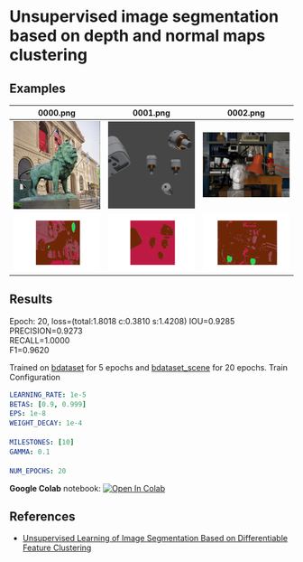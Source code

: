 # Unsupervised image segmentation based on depth and normal maps clustering

## Examples
| 0000.png                         | 0001.png                         | 0002.png                         |
| -------------------------------- | -------------------------------- | -------------------------------- |
| ![alt text](./data/0000.png)     | ![alt text](./data/0001.png)     | ![alt text](./data/0002.png)     |
| ![alt text](./data/out/0000.png) | ![alt text](./data/out/0001.png) | ![alt text](./data/out/0002.png) |

## Results
Epoch: 20, loss=(total:1.8018 c:0.3810 s:1.4208)
IOU=0.9285      
PRECISION=0.9273        
RECALL=1.0000        
F1=0.9620

Trained on [bdataset](https://drive.google.com/drive/folders/1IlFDUHxvjXrwdo9GdHM764n9HKwnzfml) for 5 epochs
and [bdataset_scene](https://github.com/alexjercan/unsupervised-segmentation/releases/tag/v1.0) for 20 epochs.
Train Configuration
```yaml
LEARNING_RATE: 1e-5
BETAS: [0.9, 0.999]
EPS: 1e-8
WEIGHT_DECAY: 1e-4

MILESTONES: [10]
GAMMA: 0.1

NUM_EPOCHS: 20
```

**Google Colab** notebook: <a href="https://colab.research.google.com/github/alexjercan/unsupervised-segmentation/blob/master/tutorial.ipynb"><img src="https://colab.research.google.com/assets/colab-badge.svg" alt="Open In Colab"></a>

## References
- [Unsupervised Learning of Image Segmentation Based on Differentiable Feature Clustering](https://arxiv.org/pdf/2007.09990.pdf)
